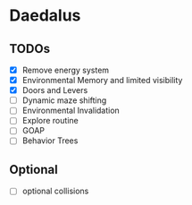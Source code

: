 # Daedalus

## TODOs

- [x] Remove energy system
- [x] Environmental Memory and limited visibility
- [x] Doors and Levers
- [ ] Dynamic maze shifting
- [ ] Environmental Invalidation
- [ ] Explore routine
- [ ] GOAP
- [ ] Behavior Trees

## Optional

- [ ] optional collisions
